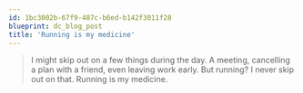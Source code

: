 ```yaml
---
id: 1bc3002b-67f9-487c-b6ed-b142f3011f28
blueprint: dc_blog_post
title: 'Running is my medicine'
---
```

<blockquote>I might skip out on a few things during the day. A meeting, cancelling a plan with a friend, even leaving work early. But running? I never skip out on that. Running is my medicine.</blockquote>